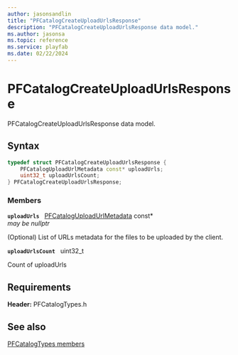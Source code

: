 ```yaml
---
author: jasonsandlin
title: "PFCatalogCreateUploadUrlsResponse"
description: "PFCatalogCreateUploadUrlsResponse data model."
ms.author: jasonsa
ms.topic: reference
ms.service: playfab
ms.date: 02/22/2024
---
```


# PFCatalogCreateUploadUrlsResponse  

PFCatalogCreateUploadUrlsResponse data model.  

## Syntax  
  
```cpp
typedef struct PFCatalogCreateUploadUrlsResponse {  
    PFCatalogUploadUrlMetadata const* uploadUrls;  
    uint32_t uploadUrlsCount;  
} PFCatalogCreateUploadUrlsResponse;  
```
  
### Members  
  
**`uploadUrls`** &nbsp; [PFCatalogUploadUrlMetadata](pfcataloguploadurlmetadata.md) const*  
*may be nullptr*  
  
(Optional) List of URLs metadata for the files to be uploaded by the client.
  
**`uploadUrlsCount`** &nbsp; uint32_t  
  
Count of uploadUrls
  
  
## Requirements  
  
**Header:** PFCatalogTypes.h
  
## See also  
[PFCatalogTypes members](../pfcatalogtypes_members.md)  

  
  
